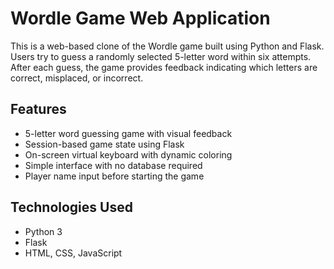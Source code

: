 # Wordle Game Web Application

This is a web-based clone of the Wordle game built using Python and Flask. 
Users try to guess a randomly selected 5-letter word within six attempts. 
After each guess, the game provides feedback indicating which letters are correct, misplaced, or incorrect.

## Features

- 5-letter word guessing game with visual feedback
- Session-based game state using Flask
- On-screen virtual keyboard with dynamic coloring
- Simple interface with no database required
- Player name input before starting the game

## Technologies Used

- Python 3
- Flask
- HTML, CSS, JavaScript
